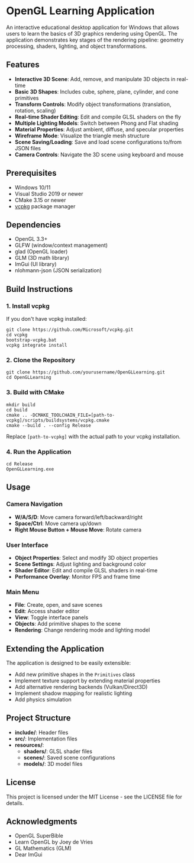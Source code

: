 # OpenGL Learning Application

An interactive educational desktop application for Windows that allows users to learn the basics of 3D graphics rendering using OpenGL. The application demonstrates key stages of the rendering pipeline: geometry processing, shaders, lighting, and object transformations.

## Features

- **Interactive 3D Scene**: Add, remove, and manipulate 3D objects in real-time
- **Basic 3D Shapes**: Includes cube, sphere, plane, cylinder, and cone primitives
- **Transform Controls**: Modify object transformations (translation, rotation, scaling)
- **Real-time Shader Editing**: Edit and compile GLSL shaders on the fly
- **Multiple Lighting Models**: Switch between Phong and Flat shading
- **Material Properties**: Adjust ambient, diffuse, and specular properties
- **Wireframe Mode**: Visualize the triangle mesh structure 
- **Scene Saving/Loading**: Save and load scene configurations to/from JSON files
- **Camera Controls**: Navigate the 3D scene using keyboard and mouse

## Prerequisites

- Windows 10/11
- Visual Studio 2019 or newer
- CMake 3.15 or newer
- [vcpkg](https://github.com/microsoft/vcpkg) package manager

## Dependencies

- OpenGL 3.3+
- GLFW (window/context management)
- glad (OpenGL loader)
- GLM (3D math library)
- ImGui (UI library)
- nlohmann-json (JSON serialization)

## Build Instructions

### 1. Install vcpkg

If you don't have vcpkg installed:

```
git clone https://github.com/Microsoft/vcpkg.git
cd vcpkg
bootstrap-vcpkg.bat
vcpkg integrate install
```

### 2. Clone the Repository

```
git clone https://github.com/yourusername/OpenGLLearning.git
cd OpenGLLearning
```

### 3. Build with CMake

```
mkdir build
cd build
cmake .. -DCMAKE_TOOLCHAIN_FILE=[path-to-vcpkg]/scripts/buildsystems/vcpkg.cmake
cmake --build . --config Release
```

Replace `[path-to-vcpkg]` with the actual path to your vcpkg installation.

### 4. Run the Application

```
cd Release
OpenGLLearning.exe
```

## Usage

### Camera Navigation

- **W/A/S/D**: Move camera forward/left/backward/right
- **Space/Ctrl**: Move camera up/down
- **Right Mouse Button + Mouse Move**: Rotate camera

### User Interface

- **Object Properties**: Select and modify 3D object properties
- **Scene Settings**: Adjust lighting and background color
- **Shader Editor**: Edit and compile GLSL shaders in real-time
- **Performance Overlay**: Monitor FPS and frame time

### Main Menu

- **File**: Create, open, and save scenes
- **Edit**: Access shader editor
- **View**: Toggle interface panels
- **Objects**: Add primitive shapes to the scene
- **Rendering**: Change rendering mode and lighting model

## Extending the Application

The application is designed to be easily extensible:

- Add new primitive shapes in the `Primitives` class
- Implement texture support by extending material properties
- Add alternative rendering backends (Vulkan/Direct3D)
- Implement shadow mapping for realistic lighting
- Add physics simulation

## Project Structure

- **include/**: Header files
- **src/**: Implementation files
- **resources/**: 
  - **shaders/**: GLSL shader files
  - **scenes/**: Saved scene configurations
  - **models/**: 3D model files

## License

This project is licensed under the MIT License - see the LICENSE file for details.

## Acknowledgments

- OpenGL SuperBible
- Learn OpenGL by Joey de Vries
- GL Mathematics (GLM)
- Dear ImGui